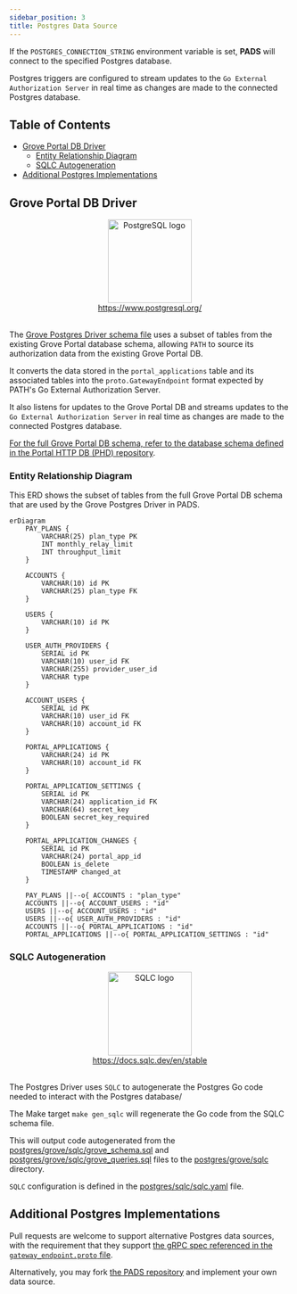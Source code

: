 ```yaml
---
sidebar_position: 3
title: Postgres Data Source
---
```


If the `POSTGRES_CONNECTION_STRING` environment variable is set, **PADS** will connect to the specified Postgres database.

Postgres triggers are configured to stream updates to the `Go External Authorization Server` in real time as changes are made to the connected Postgres database.

## Table of Contents <!-- omit in toc -->

- [Grove Portal DB Driver](#grove-portal-db-driver)
  - [Entity Relationship Diagram](#entity-relationship-diagram)
  - [SQLC Autogeneration](#sqlc-autogeneration)
- [Additional Postgres Implementations](#additional-postgres-implementations)

## Grove Portal DB Driver

<div align="center">
<a href="https://www.postgresql.org/">
<img src="https://static-00.iconduck.com/assets.00/postgresql-icon-1987x2048-v2fkmdaw.png" alt="PostgreSQL logo" width="150"/>
<div>https://www.postgresql.org/</div>
</a>
</div>
<br/>

The [Grove Postgres Driver schema file](https://github.com/buildwithgrove/path-auth-data-server/blob/main/postgres/grove/sqlc/grove_schema.sql)
uses a subset of tables from the existing Grove Portal database schema, allowing `PATH` to source its authorization data from the existing Grove Portal DB.

It converts the data stored in the `portal_applications` table and its associated tables into the `proto.GatewayEndpoint` format expected by PATH's Go External Authorization Server.

It also listens for updates to the Grove Portal DB and streams updates to the `Go External Authorization Server` in real time as changes are made to the connected Postgres database.

[For the full Grove Portal DB schema, refer to the database schema defined in the Portal HTTP DB (PHD) repository](https://github.com/pokt-foundation/portal-http-db/blob/master/postgres-driver/sqlc/schema.sql).

### Entity Relationship Diagram

This ERD shows the subset of tables from the full Grove Portal DB schema that are used by the Grove Postgres Driver in PADS.

```mermaid
erDiagram
    PAY_PLANS {
        VARCHAR(25) plan_type PK
        INT monthly_relay_limit
        INT throughput_limit
    }

    ACCOUNTS {
        VARCHAR(10) id PK
        VARCHAR(25) plan_type FK
    }

    USERS {
        VARCHAR(10) id PK
    }

    USER_AUTH_PROVIDERS {
        SERIAL id PK
        VARCHAR(10) user_id FK
        VARCHAR(255) provider_user_id
        VARCHAR type
    }

    ACCOUNT_USERS {
        SERIAL id PK
        VARCHAR(10) user_id FK
        VARCHAR(10) account_id FK
    }

    PORTAL_APPLICATIONS {
        VARCHAR(24) id PK
        VARCHAR(10) account_id FK
    }

    PORTAL_APPLICATION_SETTINGS {
        SERIAL id PK
        VARCHAR(24) application_id FK
        VARCHAR(64) secret_key
        BOOLEAN secret_key_required
    }

    PORTAL_APPLICATION_CHANGES {
        SERIAL id PK
        VARCHAR(24) portal_app_id
        BOOLEAN is_delete
        TIMESTAMP changed_at
    }

    PAY_PLANS ||--o{ ACCOUNTS : "plan_type"
    ACCOUNTS ||--o{ ACCOUNT_USERS : "id"
    USERS ||--o{ ACCOUNT_USERS : "id"
    USERS ||--o{ USER_AUTH_PROVIDERS : "id"
    ACCOUNTS ||--o{ PORTAL_APPLICATIONS : "id"
    PORTAL_APPLICATIONS ||--o{ PORTAL_APPLICATION_SETTINGS : "id"
```

### SQLC Autogeneration

<div align="center">
<a href="https://docs.sqlc.dev/en/stable">
<img src="https://sqlc.dev/logo.png" alt="SQLC logo" width="150"/>
<div>https://docs.sqlc.dev/en/stable</div>
</a>
</div>
<br/>

The Postgres Driver uses `SQLC` to autogenerate the Postgres Go code needed to interact with the Postgres database/

The Make target `make gen_sqlc` will regenerate the Go code from the SQLC schema file.

This will output code autogenerated from the [postgres/grove/sqlc/grove_schema.sql](https://github.com/buildwithgrove/path-auth-data-server/blob/main/postgres/grove/sqlc/grove_schema.sql)
and [postgres/grove/sqlc/grove_queries.sql](https://github.com/buildwithgrove/path-auth-data-server/blob/main/postgres/grove/sqlc/grove_queries.sql) files
to the [postgres/grove/sqlc](https://github.com/buildwithgrove/path-auth-data-server/blob/main/postgres/grove/sqlc) directory.

`SQLC` configuration is defined in the [postgres/sqlc/sqlc.yaml](https://github.com/buildwithgrove/path-auth-data-server/blob/main/postgres/grove/sqlc/sqlc.yaml) file.

## Additional Postgres Implementations

Pull requests are welcome to support alternative Postgres data sources, with the requirement that they support [the gRPC spec referenced in the `gateway_endpoint.proto` file](../envoy/introduction.md#gateway_endpointproto-file).

Alternatively, you may fork [the PADS repository](https://github.com/buildwithgrove/path-auth-data-server) and implement your own data source.
